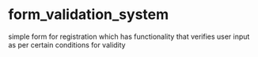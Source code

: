 # form_validation_system
simple form for registration which has functionality that verifies user input as per certain conditions for validity
